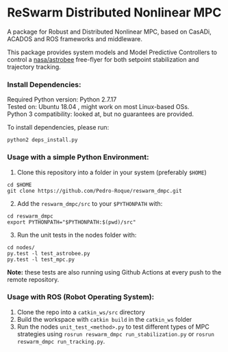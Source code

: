 # ReSwarm Distributed Nonlinear MPC 
A package for Robust and Distributed Nonlinear MPC, based on CasADi, ACADOS and ROS frameworks and middleware. 

This package provides system models and Model Predictive Controllers to control a [nasa/astrobee](https://github.com/nasa/astrobee) free-flyer for both setpoint 
stabilization and trajectory tracking.

### Install Dependencies:
Required Python version: Python 2.7.17  
Tested on: Ubuntu 18.04 , might work on most Linux-based OSs.  
Python 3 compatibility: looked at, but no guarantees are provided.

To install dependencies, please run:
```
python2 deps_install.py
```

### Usage with a simple Python Environment:
1. Clone this repository into a folder in your system (preferably `$HOME`)
```
cd $HOME
git clone https://github.com/Pedro-Roque/reswarm_dmpc.git
```
2. Add the `reswarm_dmpc/src` to your `$PYTHONPATH` with:
```
cd reswarm_dmpc
export PYTHONPATH="$PYTHONPATH:$(pwd)/src"
```
3. Run the unit tests in the nodes folder with:
```
cd nodes/
py.test -l test_astrobee.py
py.test -l test_mpc.py
```
**Note:** these tests are also running using Github Actions at every push to the remote repository.

### Usage with ROS (Robot Operating System):
1. Clone the repo into a `catkin_ws/src` directory 
2. Build the workspace with `catkin build` in the `catkin_ws` folder
3. Run the nodes `unit_test_<method>.py` to test different types of MPC strategies using `rosrun reswarm_dmpc run_stabilization.py` or `rosrun reswarm_dmpc run_tracking.py`. 

